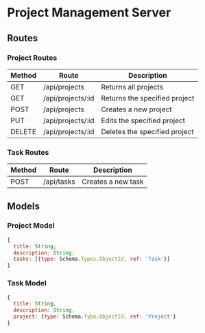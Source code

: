 # Project Management Server

## Routes

### Project Routes

| Method | Route             | Description                   |
| ------ | ----------------- | ----------------------------- |
| GET    | /api/projects     | Returns all projects          |
| GET    | /api/projects/:id | Returns the specified project |
| POST   | /api/projects     | Creates a new project         |
| PUT    | /api/projects/:id | Edits the specified project   |
| DELETE | /api/projects/:id | Deletes the specified project |

### Task Routes

| Method | Route      | Description        |
| ------ | ---------- | ------------------ |
| POST   | /api/tasks | Creates a new task |

## Models

### Project Model

```js
{
  title: String,
  description: String,
  tasks: [{type: Schema.Types.ObjectId, ref: 'Task'}]
}
```

### Task Model

```js
{
  title: String,
  description: String,
  project: {type: Schema.Type.ObjectId, ref: 'Project'}
}
```

